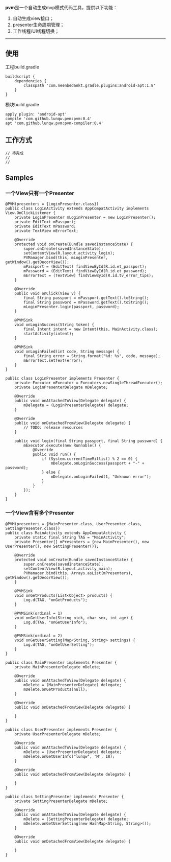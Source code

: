 **pvm**是一个自动生成mvp模式代码工具，提供以下功能：

1. 自动生成view接口；
2. presenter生命周期管理；
3. 工作线程/UI线程切换；

---
## 使用
工程build.gradle

	buildscript {
	    dependencies {
	        classpath 'com.neenbedankt.gradle.plugins:android-apt:1.8'
	    }
	}

模块build.gradle

	apply plugin: 'android-apt'
    compile 'com.github.lunqw.pvm:pvm:0.4'
    apt 'com.github.lunqw.pvm:pvm-compiler:0.4'

## 工作方式
	// 待完成
	//
	//

## Samples
### 一个View只有一个Presenter
	@PVM(presenters = {LoginPresenter.class})
	public class LoginActivity extends AppCompatActivity implements View.OnClickListener {
	    private LoginPresenter mLoginPresenter = new LoginPresenter();
	    private EditText mPassport;
	    private EditText mPassword;
	    private TextView mErrorText;
	
	    @Override
	    protected void onCreate(Bundle savedInstanceState) {
	        super.onCreate(savedInstanceState);
	        setContentView(R.layout.activity_login);
	        PVManager.bind(this, mLoginPresenter, getWindow().getDecorView());
	        mPassport = (EditText) findViewById(R.id.et_passport);
	        mPassword = (EditText) findViewById(R.id.et_password);
	        mErrorText = (TextView) findViewById(R.id.tv_error_tips);
	    }
	
	    @Override
	    public void onClick(View v) {
	        final String passport = mPassport.getText().toString();
	        final String password = mPassword.getText().toString();
	        mLoginPresenter.login(passport, password);
	    }
	
	    @PVMSink
	    void onLoginSuccess(String token) {
	        final Intent intent = new Intent(this, MainActivity.class);
	        startActivity(intent);
	    }
	
	    @PVMSink
	    void onLoginFailed(int code, String message) {
	        final String error = String.format("%d: %s", code, message);
	        mErrorText.setText(error);
	    }
	}

	public class LoginPresenter implements Presenter {
	    private Executor mExecutor = Executors.newSingleThreadExecutor();
	    private LoginPresenterDelegate mDelegate;
	
	    @Override
	    public void onAttachedToView(Delegate delegate) {
	        mDelegate = (LoginPresenterDelegate) delegate;
	    }
	
	    @Override
	    public void onDetachedFromView(Delegate delegate) {
	        // TODO: release resources
	    }
	
	    public void login(final String passport, final String password) {
	        mExecutor.execute(new Runnable() {
	            @Override
	            public void run() {
	                if (System.currentTimeMillis() % 2 == 0) {
	                    mDelegate.onLoginSuccess(passport + "-" + password);
	                } else {
	                    mDelegate.onLoginFailed(1, "Unknown error");
	                }
	            }
	        });
	    }
	}

### 一个View含有多个Presenter

	@PVM(presenters = {MainPresenter.class, UserPresenter.class, SettingPresenter.class})
	public class MainActivity extends AppCompatActivity {
	    private static final String TAG = "MainActivity";
	    private Presenter[] mPresenters = {new MainPresenter(), new UserPresenter(), new SettingPresenter()};
	
	    @Override
	    protected void onCreate(Bundle savedInstanceState) {
	        super.onCreate(savedInstanceState);
	        setContentView(R.layout.activity_main);
	        PVManager.bind(this, Arrays.asList(mPresenters), getWindow().getDecorView());
	    }
	
	    @PVMSink
	    void onGetProducts(List<Object> products) {
	        Log.d(TAG, "onGetProducts");
	    }
	
	    @PVMSink(ordinal = 1)
	    void onGetUserInfo(String nick, char sex, int age) {
	        Log.d(TAG, "onGetUserInfo");
	    }
	
	    @PVMSink(ordinal = 2)
	    void onGetUserSetting(Map<String, String> settings) {
	        Log.d(TAG, "onGetUserSetting");
	    }
	}
	
	public class MainPresenter implements Presenter {
	    private MainPresenterDelegate mDelete;
	
	    @Override
	    public void onAttachedToView(Delegate delegate) {
	        mDelete = (MainPresenterDelegate) delegate;
	        mDelete.onGetProducts(null);
	    }
	
	    @Override
	    public void onDetachedFromView(Delegate delegate) {
	
	    }
	}
	
	public class UserPresenter implements Presenter {
	    private UserPresenterDelegate mDelete;
	
	    @Override
	    public void onAttachedToView(Delegate delegate) {
	        mDelete = (UserPresenterDelegate) delegate;
	        mDelete.onGetUserInfo("lunqw", 'M', 18);
	    }
	
	    @Override
	    public void onDetachedFromView(Delegate delegate) {
	
	    }
	}
	
	public class SettingPresenter implements Presenter {
	    private SettingPresenterDelegate mDelete;
	
	    @Override
	    public void onAttachedToView(Delegate delegate) {
	        mDelete = (SettingPresenterDelegate) delegate;
	        mDelete.onGetUserSetting(new HashMap<String, String>());
	    }
	
	    @Override
	    public void onDetachedFromView(Delegate delegate) {
	
	    }
	}